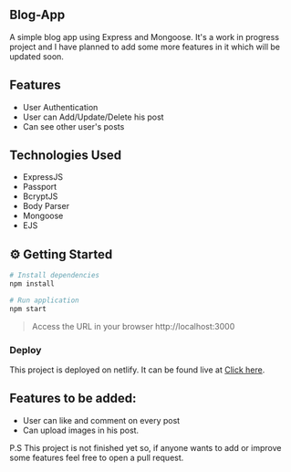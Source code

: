 ## Blog-App
A simple blog app using Express and Mongoose. It's a work in progress project and I have planned to add some more features in it which will be updated soon.

## Features
- User Authentication
- User can Add/Update/Delete his post
- Can see other user's posts

## Technologies Used
- ExpressJS
- Passport
- BcryptJS
- Body Parser
- Mongoose
- EJS

## :gear: Getting Started

```Bash
# Install dependencies
npm install

# Run application
npm start
```

> Access the URL in your browser http://localhost:3000


### Deploy

This project is deployed on netlify. It can be found live at [Click here](https://arcane-mountain-58460.herokuapp.com/).


## Features to be added:
- User can like and comment on every post
- Can upload images in his post.

P.S This project is not finished yet so, if anyone wants to add or improve some features feel free to open a pull request.


